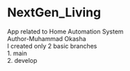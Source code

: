 # NextGen_Living
 App related to Home Automation System
 <br>
Author-Muhammad Okasha
<br>
I created only 2 basic branches
<br> 1. main
<br> 2. develop
